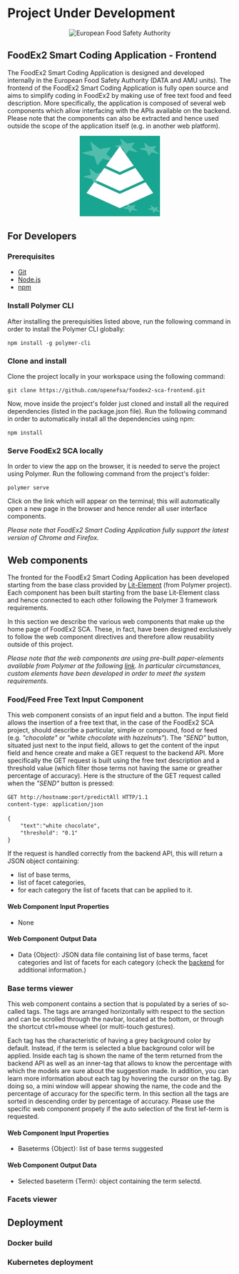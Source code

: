 # Project Under Development

<p align="center">
	<img src="http://www.efsa.europa.eu/profiles/efsa/themes/responsive_efsa/logo.png" alt="European Food Safety Authority"/>
</p>

## FoodEx2 Smart Coding Application - Frontend
The FoodEx2 Smart Coding Application is designed and developed internally in the European Food Safety Authority (DATA and AMU units). The frontend of the FoodEx2 Smart Coding Application is fully open source and aims to simplify coding in FoodEx2 by making use of free text food and feed description. More specifically, the application is composed of several web components which allow interfacing with the APIs available on the backend. Please note that the components can also be extracted and hence used outside the scope of the application itself (e.g. in another web platform).

<p align="center">
    <img src="src/icons/FE2_POSI.jpg" alt="FoodEx2_SCA"/>
</p>

## For Developers
### Prerequisites
* [Git](https://git-scm.com/download/)
* [Node.js](https://nodejs.org/en/)
* [npm](https://www.npmjs.com/)

### Install Polymer CLI
After installing the prerequisities listed above, run the following command in order to install the Polymer CLI globally:
```
npm install -g polymer-cli
```

### Clone and install
Clone the project locally in your workspace using the following command:
```
git clone https://github.com/openefsa/foodex2-sca-frontend.git
```

Now, move inside the project's folder just cloned and install all the required dependencies (listed in the package.json file). Run the following command in order to automatically install all the dependencies using npm:
```
npm install
```

### Serve FoodEx2 SCA locally
In order to view the app on the browser, it is needed to serve the project using Polymer. Run the following command from the project's folder:
```
polymer serve
```

Click on the link which will appear on the terminal; this will automatically open a new page in the browser and hence render all user interface components.

*Please note that FoodEx2 Smart Coding Application fully support the latest version of Chrome and Firefox.*

## Web components
The fronted for the FoodEx2 Smart Coding Application has been developed starting from the base class provided by [Lit-Element](https://lit-element.polymer-project.org/) (from Polymer project). Each component has been built starting from the base Lit-Element class and hence connected to each other following the Polymer 3 framework requirements.

In this section we describe the various web components that make up the home page of FoodEx2 SCA. These, in fact, have been designed exclusively to follow the web component directives and therefore allow reusability outside of this project.

*Please note that the web components are using pre-built paper-elements available from Polymer at the following [link](https://www.webcomponents.org/collection/PolymerElements/paper-elements). In particular circumstances, custom elements have been developed in order to meet the system requirements.*

### Food/Feed Free Text Input Component
This web component consists of an input field and a button. The input field allows the insertion of a free text that, in the case of the FoodEx2 SCA project, should describe a particular, simple or compound, food or feed (e.g. *"chocolate"* or *"white chocolate with hazelnuts"*). The *"SEND"* button, situated just next to the input field, allows to get the content of the input field and hence create and make a GET request to the backend API. More specifically the GET request is built using the free text description and a threshold value (which filter those terms not having the same or greather percentage of accuracy). Here is the structure of the GET request called when the *"SEND"* button is pressed:
```
GET http://hostname:port/predictAll HTTP/1.1
content-type: application/json

{
    "text":"white chocolate",
    "threshold": "0.1"
}
```
If the request is handled correctly from the backend API, this will return a JSON object containing:
* list of base terms,
* list of facet categories,
* for each category the list of facets that can be applied to it.

#### Web Component Input Properties
* None
#### Web Component Output Data
* Data {Object}: JSON data file containing list of base terms, facet categories and list of facets for each category (check the [backend](https://github.com/openefsa/foodex2-sca-backend) for additional information.)

### Base terms viewer
This web component contains a section that is populated by a series of so-called tags. The tags are arranged horizontally with respect to the section and can be scrolled through the navbar, located at the bottom, or through the shortcut ctrl+mouse wheel (or multi-touch gestures).

Each tag has the characteristic of having a grey background color by default. Instead, if the term is selected a blue background color will be applied. Inside each tag is shown the name of the term returned from the backend API as well as an inner-tag that allows to know the percentage with which the models are sure about the suggestion made. In addition, you can learn more information about each tag by hovering the cursor on the tag. By doing so, a mini window will appear showing the name, the code and the percentage of accuracy for the specific term. In this section all the tags are sorted in descending order by percentage of accuracy. Please use the specific web component propety if the auto selection of the first lef-term is requested.

#### Web Component Input Properties
* Baseterms {Object}: list of base terms suggested
#### Web Component Output Data
* Selected baseterm {Term}: object containing the term selectd.

### Facets viewer

## Deployment

### Docker build

### Kubernetes deployment